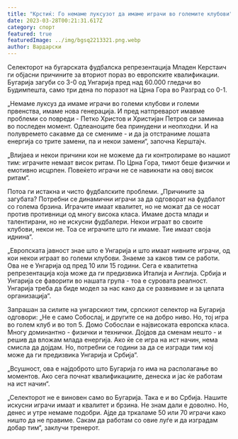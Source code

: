 ```yaml
---
title: "Крстиќ: Го немаме луксузот да имаме играчи во големите клубови"
date: 2023-03-28T00:21:31.617Z
category: спорт
featured: true
featuredImage: ../img/bgsq2213321.png.webp
author: Вардарски
---
```


Селекторот на бугарската фудбалска репрезентација Младен Керстаич ги објасни причините за вториот пораз во европските квалификации. Бугарија загуби со 3-0 од Унгарија пред над 60.000 гледачи во Будимпешта, само три дена по поразот на Црна Гора во Разград со 0-1.

„Немаме луксуз да имаме играчи во големи клубови и големи првенства, имаме нова генерација. И пред натпреварот имавме проблеми со повреди - Петко Христов и Христијан Петров си заминаа во последен момент. Одлеаноците беа принудени и неопходни. И на полувремето сакавме да се смениме - и да ја отстраниме лошата енергија со трите замени, па и некои замени“, започна Керштајч.

„Влијаеа и некои причини кои не можеме да ги контролираме во нашиот тим: играчите немаат висок ритам. По Црна Гора, тимот беше физички и емотивно исцрпен. Повеќето играчи не се навикнати на овој висок ритам“.

Потоа ги истакна и чисто фудбалските проблеми. „Причините за загубата? Потребни се динамични играчи за да одговорат на фудбалот со голема брзина. Играчите имаат квалитет, но не можат да се носат против противници од многу висока класа. Имаме доста млади и талентирани, но не искусни фудбалери. Некои играат во своите клубови, некои не. Тоа се играчите што ги имаме. Тие имаат своја иднина“.

„Европската јавност знае што е Унгарија и што имаат нивните играчи, од кои некои играат во големи клубови. Знаеме за каков тим се работи. Ова не е Унгарија од пред 10 или 15 години. Сега е квалитетна репрезентација која може да ги предизвика Италија и Англија. Србија и Унгарија се фаворити во нашата група - тоа е суровата реалност. Унгарија треба да биде модел за нас како да се развиваме и за целата организација“.

Запрашан за силите на унгарскиот тим, српскиот селектор на Бугарија одговори: „Не е само Собослај, и другите се на добро ниво. Но, тој игра во голем клуб и во топ 5. Домо Собослаи е највисоката европска класа. Многу доминантно - физички и технички. Дојдов да сменам нешто - и решив да вложам млада енергија. Ако ќе се игра на ист начин, нема смисла да дојдам. Но, потребни се години за да се изгради тим кој може да ги предизвика Унгарија и Србија“.

„Всушност, ова е најдоброто што Бугарија го има на располагање во моментов. Ако сега почнат квалификациите, денеска и јас ќе работам на ист начин“.

„Селекторот не е виновен само во Бугарија. Така е и во Србија. Нашите искусни играчи имаат и квалитет и брзина. Не знам дали е доволно. Но, денес и утре немаме подобри. Ајде да тркаламе 50 или 70 играчи како ништо да не правиме. Сакам да работам со овие луѓе и да изградам добар тим“, заклучи тренерот.
